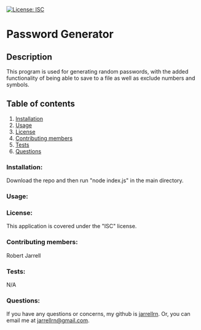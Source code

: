 [![License: ISC](https://img.shields.io/badge/License-ISC-blue.svg)](https://opensource.org/licenses/ISC)
# Password Generator

## Description
 This program is used for generating random passwords, with the added functionality of being able to save to a file as well as exclude numbers and symbols.
## Table of contents
1. [Installation](#installation)
2. [Usage](#usage)
3. [License](#license)
4. [Contributing members](#contributing)
5. [Tests](#tests)
6. [Questions](#questions)

### Installation: <a name="installation"></a>
 Download the repo and then run "node index.js" in the main directory.
### Usage: <a name="usage"></a>
 
### License: <a name="license"></a>
 This application is covered under the "ISC" license.
### Contributing members: <a name="contributing"></a>
 Robert Jarrell
### Tests: <a name="tests"></a>
 N/A
### Questions: <a name="questions"></a>
If you have any questions or concerns, my github is [jarrellrn](https://github.com/jarrellrn). Or, you can email me at jarrellrn@gmail.com.